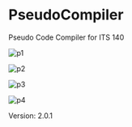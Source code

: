 # PseudoCompiler
Pseudo Code Compiler for ITS 140

![p1](http://f.worldscolli.de/r3lyy.png)

![p2](http://f.worldscolli.de/vn4h5.png)

![p3](http://f.worldscolli.de/p2xmb.png)

![p4](http://f.worldscolli.de/4mz4k.png)

Version: 2.0.1